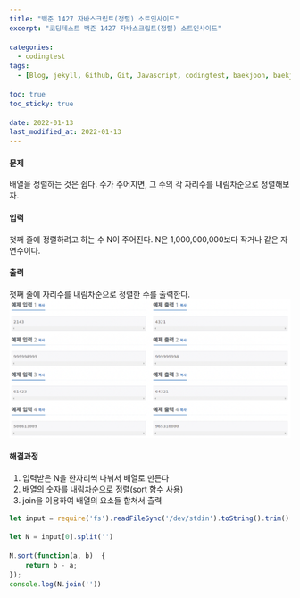 ```yaml
---
title: "백준 1427 자바스크립트(정렬) 소트인사이드"
excerpt: "코딩테스트 백준 1427 자바스크립트(정렬) 소트인사이드"

categories:
  - codingtest
tags:
  - [Blog, jekyll, Github, Git, Javascript, codingtest, baekjoon, baekjoon 1427, Node.js, 백준, 노드, 코딩테스트, 백준 1427 자바스크립트, 백준 1427 javascript ]

toc: true
toc_sticky: true
 
date: 2022-01-13
last_modified_at: 2022-01-13
---
```

#### 문제
배열을 정렬하는 것은 쉽다. 수가 주어지면, 그 수의 각 자리수를 내림차순으로 정렬해보자.

#### 입력
첫째 줄에 정렬하려고 하는 수 N이 주어진다. N은 1,000,000,000보다 작거나 같은 자연수이다.

#### 출력
첫째 줄에 자리수를 내림차순으로 정렬한 수를 출력한다.
![1427](/assets/images/1427.png)

#### 해결과정
1. 입력받은 N을 한자리씩 나눠서 배열로 만든다
2. 배열의 숫자를 내림차순으로 정렬(sort 함수 사용)
3. join을 이용하여 배열의 요소들 합쳐서 출력

```javascript
let input = require('fs').readFileSync('/dev/stdin').toString().trim().split('\n');

let N = input[0].split('')

N.sort(function(a, b)  {
    return b - a;
});
console.log(N.join(''))
```